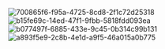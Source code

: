 ![700865f6-f95a-4725-8cd8-2f1c72d25318](https://github.com/user-attachments/assets/b5c9147d-998f-4cd5-a9c6-579a3cc805c9)
![b15fe69c-14ed-47f1-9fbb-5818fdd093ea](https://github.com/user-attachments/assets/ead70a3b-6c02-4558-a376-af3d405c4fd7)
![b077497f-6885-433e-9c45-0b314c99b131](https://github.com/user-attachments/assets/5af2a512-0061-4e69-9aae-19a2e21cbae8)
![a893f5e9-2c8b-4e1d-a9f5-46a015a0b775](https://github.com/user-attachments/assets/d56de603-16d5-410c-b58a-351ca25c0b0b)
